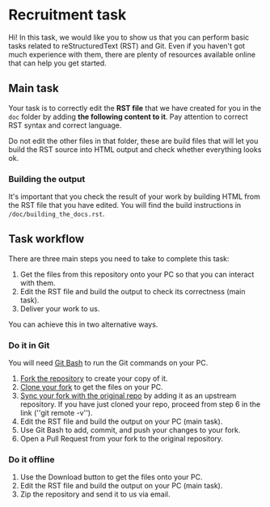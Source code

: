 # Recruitment task

Hi! In this task, we would like you to show us that you can perform basic tasks related to reStructuredText (RST) and Git.
Even if you haven't got much experience with them, there are plenty of resources available online that can help you get started.

## Main task

Your task is to correctly edit the **RST file** that we have created for you in the ``doc`` folder by adding **the following content to it**. Pay attention to correct RST syntax and correct language.

Do not edit the other files in that folder, these are build files that will let you build the RST source into HTML output and check whether everything looks ok.

### Building the output

It's important that you check the result of your work by building HTML from the RST file that you have edited. You will find the build instructions in ``/doc/building_the_docs.rst``.

## Task workflow

There are three main steps you need to take to complete this task:

1. Get the files from this repository onto your PC so that you can interact with them.
2. Edit the RST file and build the output to check its correctness (main task).
3. Deliver your work to us.

You can achieve this in two alternative ways.

### Do it in Git

You will need [Git Bash](https://gitforwindows.org) to run the Git commands on your PC.

1. [Fork the repository](https://help.github.com/en/github/getting-started-with-github/fork-a-repo) to create your copy of it.
2. [Clone your fork](https://help.github.com/en/github/getting-started-with-github/fork-a-repo#step-2-create-a-local-clone-of-your-fork) to get the files on your PC.
3. [Sync your fork with the original repo](https://help.github.com/en/github/getting-started-with-github/fork-a-repo#step-3-configure-git-to-sync-your-fork-with-the-original-spoon-knife-repository) by adding it as an upstream repository. If you have just cloned your repo, proceed from step 6 in the link (''git remote -v'').
4. Edit the RST file and build the output on your PC (main task).
5. Use Git Bash to add, commit, and push your changes to your fork.
6. Open a Pull Request from your fork to the original repository.

### Do it offline

1. Use the Download button to get the files onto your PC.
2. Edit the RST file and build the output on your PC (main task).
3. Zip the repository and send it to us via email.
